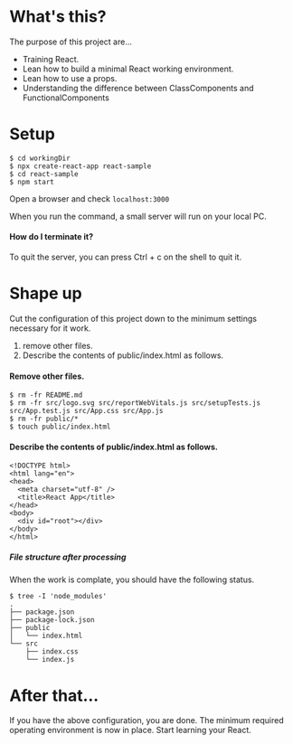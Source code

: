 # What's this?
The purpose of this project are...
- Training React.
- Lean how to build a minimal React working environment.
- Lean how to use a props.
- Understanding the difference between ClassComponents and FunctionalComponents

# Setup

```
$ cd workingDir
$ npx create-react-app react-sample
$ cd react-sample
$ npm start
```
Open a browser and check `localhost:3000`

When you run the command, a small server will run on your local PC. 


#### How do I terminate it?
To quit the server, you can press Ctrl + c on the shell to quit it.


# Shape up
Cut the configuration of this project down to the minimum settings necessary for it work.
1. remove other files. 
1. Describe the contents of public/index.html as follows.


#### Remove other files.
```
$ rm -fr README.md
$ rm -fr src/logo.svg src/reportWebVitals.js src/setupTests.js src/App.test.js src/App.css src/App.js 
$ rm -fr public/*
$ touch public/index.html
```

#### Describe the contents of public/index.html as follows.
```
<!DOCTYPE html>
<html lang="en">
<head>
  <meta charset="utf-8" />
  <title>React App</title>
</head>
<body>
  <div id="root"></div>
</body>
</html>
```

##### File structure after processing
When the work is complate, you should have the following status.
```
$ tree -I 'node_modules'
.
├── package.json
├── package-lock.json
├── public
│   └── index.html
└── src
    ├── index.css
    └── index.js
```

# After that...
If you have the above configuration, you are done.
The minimum required operating environment is now in place. Start learning your React.